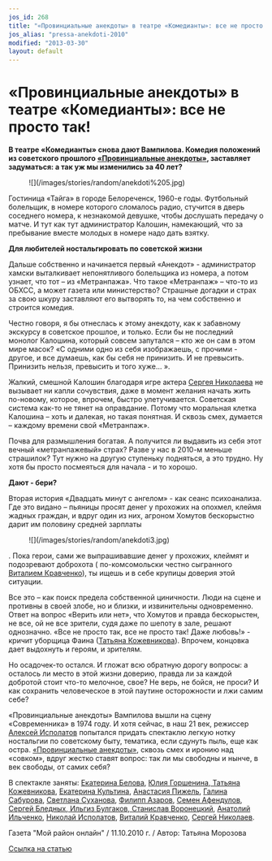```yaml
---
jos_id: 268
title: "«Провинциальные анекдоты» в театре «Комедианты»: все не просто так!"
jos_alias: "pressa-anekdoti-2010"
modified: "2013-03-30"
layout: default
---
```


# «Провинциальные анекдоты» в театре «Комедианты»: все не просто так!

**В театре «Комедианты» снова дают Вампилова. Комедия положений из советского прошлого [«Провинциальные анекдоты»](71-anekdoti.html), заставляет задуматься: а так уж мы изменились за 40 лет?**

<figure>
![](/images/stories/random/anekdoti%205.jpg)
</figure>

Гостиница «Тайга» в городе Белореченск, 1960-е годы. Футбольный болельщик, в номере которого сломалось радио, стучится в дверь соседнего номера, к незнакомой девушке, чтобы дослушать передачу о матче. И тут как тут администратор Калошин, намекающий, что за пребывание вместе молодых в номере надо дать взятку.

**Для любителей ностальгировать по советской жизни**

Дальше собственно и начинается первый «Анекдот» - администратор хамски выталкивает непонятливого болельщика из номера, а потом узнает, что тот – из «Метранпажа». Что такое «Метранпаж» – что-то из ОБХСС, а может газета или министерство? Страшные догадки и страх за свою шкуру заставляют его вытворять то, на чем собственно и строится комедия.

Честно говоря, я бы отнеслась к этому анекдоту, как к забавному экскурсу в советское прошлое, и только. Если бы не последний монолог Калошина, который совсем запутался – кто же он сам в этом мире масок? «С одними одно из себя изображаешь, с прочими - другое, и все думаешь, как бы себя не принизить. И не превысить. Принизить нельзя, превысить и того хуже… ».

Жалкий, смешной Калошин благодаря игре актера [Сергея Николаева](52-sergei-nikolaev.html) не вызывает ни капли сочувствия, даже в момент желания начать жить по-новому, которое, впрочем, быстро улетучивается. Советская система как-то не тянет на оправдание. Потому что моральная клетка Калошина – хоть и далекая, но такая понятная. И сквозь смех, думается – каждому времени свой «Метранпаж».

Почва для размышления богатая. А получится ли выдавить из себя этот вечный «метранпажевый» страх? Разве у нас в 2010-м меньше страшилок? Тут нужно на другую ступеньку подняться, а это трудно. Ну хотя бы просто посмеяться для начала - и то хорошо.

**Дают - бери?**

Вторая история «Двадцать минут с ангелом» - как сеанс психоанализа. Где это видано – пьяницы просят денег у прохожих на опохмел, клеймя жадных граждан, и вдруг один из них, агроном Хомутов бескорыстно дарит им половину средней зарплаты

<figure>
![](/images/stories/random/anekdoti3.jpg)
</figure>

. Пока герои, сами же выпрашивавшие денег у прохожих, клеймят и подозревают доброхота ( по-комсомольски честно сыгранного [Виталием Кравченко](66-vitalii-kravchenko.html)), ты ищешь и в себе крупицы доверия этой ситуации.

Все это – как поиск предела собственной циничности. Люди на сцене и противны в своей злобе, но и близки, и извинительны одновременно. Ответ на вопрос «Верить или нет», что Хомутов и правда бескорыстен, не все, ой не все зрители, судя даже по шепоту в зале, решают однозначно. «Все не просто так, все не просто так! Даже любовь!» - кричит уборщица Фаина ([Татьяна Кожевникова](80-tatiana-kogevnikova.html)). Впрочем, концовка дает выдохнуть и героям, и зрителям.

Но осадочек-то остался. И гложат всю обратную дорогу вопросы: а осталось ли место в этой жизни доверию, правда ли за каждой добротой стоит что-то мелочное, свое? Не верь, не бойся, не проси? И как сохранить человеческое в этой паутине осторожности и лжи самим себе?

«Провинциальные анекдоты» Вампилова вышли на сцену «Современника» в 1974 году. И хотя сейчас, в наш 21 век, режиссер [Алексей Исполатов](53-aleksei-ispolatov.html) попытался придать спектаклю легкую нотку ностальгии по советскому быту, тематика, если сдунуть пыль, еще как остра. [«Провинциальные анекдоты»](71-anekdoti.html), сквозь смех и иронию над «совком», вдруг жестко ставят вопрос: так ли мы свободны и нынче, в век свободы, от самих себя?

В спектакле заняты: [Екатерина Белова](23-belova-ekaterina.html), [Юлия Горшенина](49-ylia-gorshenina.html),[ Татьяна Кожевникова](80-tatiana-kogevnikova.html), [Екатерина Культина](81-ekaterina-kyltina.html), [Анастасия Пижель](64-asia-pigel-sergeevna.html), [Галина Сабурова](61-galina-saburova.html), [Светлана Суханова](48-svetlana-suhanova.html), [Филипп Азаров](21-fillipp-azarov.html), [Семен Афендулов](22-afendulov-semen.html), [Сергей Бледных](24-blednyh-sergej.html),[ Ильгиз Булгаков](77-ilgiz-bulgakov.html),[ Станислав Воронецкий](51-stas-voronetski.html), [Анатолий Ильченко](55-anatolii-ilchenko.html), [Николай Исполатов](54-nikolai-ispolatov.html), [Виталий Кравченко](66-vitalii-kravchenko.html), [Сергей Николаев](52-sergei-nikolaev.html).

Газета "Мой район онлайн" / 11.10.2010 г. / Автор: Татьяна Морозова

[Ссылка на статью](http://www.mr7.ru/articles/33937/)


